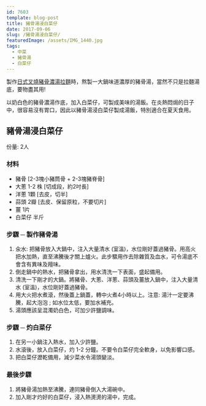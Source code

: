 ```yaml
---
id: 7603
template: blog-post
title: 豬骨湯浸白菜仔
date: 2017-09-06
slug: /豬骨湯浸白菜仔/
featuredImage: /assets/IMG_1440.jpg
tags:
  - 中菜
  - 豬骨湯
  - 白菜仔
---
```


製作[日式叉燒豬骨濃湯拉麵](/日式叉燒豬骨濃湯拉麵)時，熬製一大鍋味道濃厚的豬骨湯，當然不只是拉麵湯底，要物盡其用!

以奶白色的豬骨濃湯作底，加入白菜仔，可製成美味的湯飯。在炎熱悶焗的日子中，很容易沒有胃口，因此以豬骨湯浸白菜仔製成湯飯，特別適合在夏天食用。


## 豬骨湯浸白菜仔

份量: 2人

### 材料

- 豬骨 [2-3塊小豬筒骨 + 2-3塊豬脊骨]
- 大蔥 1-2 株 [切成段，約2吋長]
- 洋蔥 1顆 [去皮，切半]
- 蒜頭 2瓣 [去皮、保留原粒，不要切片]
- 薑 1片
- 白菜仔 半斤

### 步驟 ─ 製作豬骨湯
1. 汆水: 把豬骨放入大鍋中，注入大量清水 (室溫)，水位剛好蓋過豬骨。用高火把水加熱，直至沸騰後才關上爐火。此步驟用作去除雜質及血水，可令湯底不會含有異味及羶味。
2. 倒走鍋中的熱水，把豬骨拿出，用水清洗一下表面，盛起備用。
3. 清洗一下剛才的大鍋。將豬骨、大蔥、洋蔥、蒜頭及薑放入鍋中，注入大量清水 (室溫)，水位剛好蓋過豬骨。
4. 用大火把水煮滾，然後蓋上鍋蓋，轉中火煮4小時以上。注意: 湯汁一定要沸騰，起大泡泡 ; 如水位太低，要加水補充。
5. 湯頭應該呈混濁奶白色，可加少許鹽調味。

### 步驟 ─ 灼白菜仔
1. 在另一小鍋注入熱水，加入少許鹽。
2. 水滾後，放入白菜仔，灼 1-2 分鐘。不要令白菜仔完全軟身，以免影響口感。
3. 把白菜仔瀝乾備用，減少菜水令湯頭變淡。

### 最後步驟
1. 將豬骨湯加熱至沸騰，連同豬骨倒入大湯碗中。
2. 加入剛才灼好的白菜仔，浸入熱燙燙的湯中，完成。
